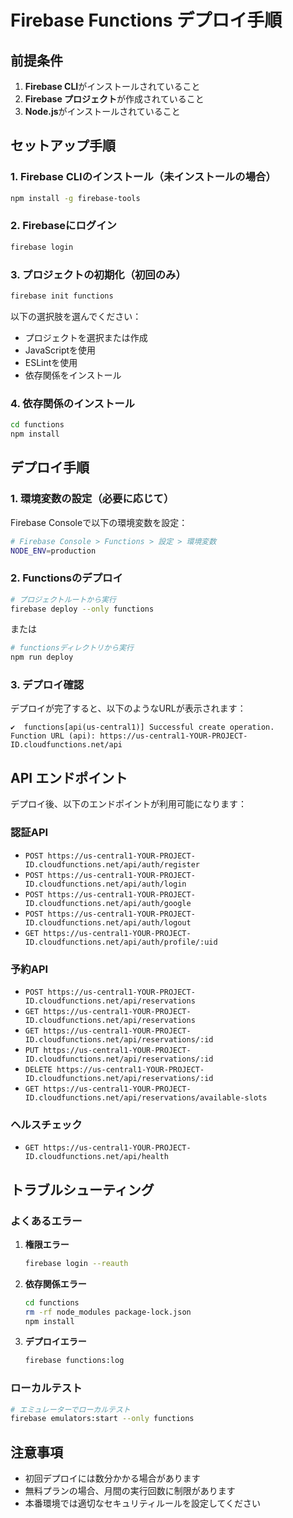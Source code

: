 # Firebase Functions デプロイ手順

## 前提条件

1. **Firebase CLI**がインストールされていること
2. **Firebase プロジェクト**が作成されていること
3. **Node.js**がインストールされていること

## セットアップ手順

### 1. Firebase CLIのインストール（未インストールの場合）

```bash
npm install -g firebase-tools
```

### 2. Firebaseにログイン

```bash
firebase login
```

### 3. プロジェクトの初期化（初回のみ）

```bash
firebase init functions
```

以下の選択肢を選んでください：
- プロジェクトを選択または作成
- JavaScriptを使用
- ESLintを使用
- 依存関係をインストール

### 4. 依存関係のインストール

```bash
cd functions
npm install
```

## デプロイ手順

### 1. 環境変数の設定（必要に応じて）

Firebase Consoleで以下の環境変数を設定：

```bash
# Firebase Console > Functions > 設定 > 環境変数
NODE_ENV=production
```

### 2. Functionsのデプロイ

```bash
# プロジェクトルートから実行
firebase deploy --only functions
```

または

```bash
# functionsディレクトリから実行
npm run deploy
```

### 3. デプロイ確認

デプロイが完了すると、以下のようなURLが表示されます：

```
✔  functions[api(us-central1)] Successful create operation. 
Function URL (api): https://us-central1-YOUR-PROJECT-ID.cloudfunctions.net/api
```

## API エンドポイント

デプロイ後、以下のエンドポイントが利用可能になります：

### 認証API
- `POST https://us-central1-YOUR-PROJECT-ID.cloudfunctions.net/api/auth/register`
- `POST https://us-central1-YOUR-PROJECT-ID.cloudfunctions.net/api/auth/login`
- `POST https://us-central1-YOUR-PROJECT-ID.cloudfunctions.net/api/auth/google`
- `POST https://us-central1-YOUR-PROJECT-ID.cloudfunctions.net/api/auth/logout`
- `GET https://us-central1-YOUR-PROJECT-ID.cloudfunctions.net/api/auth/profile/:uid`

### 予約API
- `POST https://us-central1-YOUR-PROJECT-ID.cloudfunctions.net/api/reservations`
- `GET https://us-central1-YOUR-PROJECT-ID.cloudfunctions.net/api/reservations`
- `GET https://us-central1-YOUR-PROJECT-ID.cloudfunctions.net/api/reservations/:id`
- `PUT https://us-central1-YOUR-PROJECT-ID.cloudfunctions.net/api/reservations/:id`
- `DELETE https://us-central1-YOUR-PROJECT-ID.cloudfunctions.net/api/reservations/:id`
- `GET https://us-central1-YOUR-PROJECT-ID.cloudfunctions.net/api/reservations/available-slots`

### ヘルスチェック
- `GET https://us-central1-YOUR-PROJECT-ID.cloudfunctions.net/api/health`

## トラブルシューティング

### よくあるエラー

1. **権限エラー**
   ```bash
   firebase login --reauth
   ```

2. **依存関係エラー**
   ```bash
   cd functions
   rm -rf node_modules package-lock.json
   npm install
   ```

3. **デプロイエラー**
   ```bash
   firebase functions:log
   ```

### ローカルテスト

```bash
# エミュレーターでローカルテスト
firebase emulators:start --only functions
```

## 注意事項

- 初回デプロイには数分かかる場合があります
- 無料プランの場合、月間の実行回数に制限があります
- 本番環境では適切なセキュリティルールを設定してください 